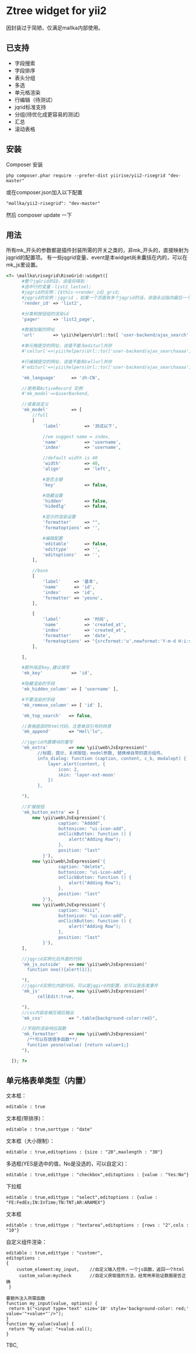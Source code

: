Ztree widget for  yii2
=============
因封装过于简陋，仅满足mallka内部使用。

已支持
------------
- 字段搜索
- 字段排序
- 表头分组
- 多选
- 单元格渲染
- 行编辑（待测试）
- jqrid标准支持
- 分组(待优化成更容易的测试)
- 汇总
- 滚动表格
  

安装
------------

Composer 安装

```
php composer.phar require --prefer-dist yiirise/yii2-risegrid "dev-master"
```

或在composer.json加入以下配置

```
"mallka/yii2-risegrid": "dev-master"
```

然后 composer update 一下


用法
-----
所有mk_开头的参数都是插件封装所需的开关之类的，非mk_开头的，直接映射为jqgrid的配置项。
有一些jqgrid变量、event是本widget尚未囊括在内的，可以在mk_js里设置。




```php
<?= \mallka\risegrid\RiseGrid::widget([
      #整个jqGrid的ID，该值将得到：
      #选中行的变量：list2_lastsel;
      #jqgrid的实例：{$this->render_id}_grid;
      #jqgrid的实例：jqgrid ，如果一个页面有多个jqgrid的话，该值永远指向最后一个
      'render_id' => 'list2',

      #分类和按钮组的渲染id
      'pager'     => 'list2_page',

      #数据加载的网址
      'url'       => \yii\helpers\Url::to([ 'user-backend/ajax_search' ]),

      #单元格提交的网址，该值不能与editurl共存
      #'cellurl'=>\yii\helpers\Url::to(['user-backend/ajax_searchaaaa']),

      #行编辑提交的网址，该值不能和cellurl共存
      #'editurl'=>\yii\helpers\Url::to(['user-backend/ajax_searchaaaa']),

      'mk_language'      => 'zh-CN',

      //使用某ActiveRecord 实例													
      #'mk_model'=>$userBackend,

      //或者自定义
      'mk_model'         => [
          //full
          [
              'label'         => '测试以下',

              //we suggest name = index,
              'name'          => 'username',
              'index'         => 'username',

              //default width is 40
              'width'         => 40,
              'align'         => 'left',

              #是否主键
              'key'           => false,

              #隐藏设置
              'hidden'        => false,
              'hidedlg'       => false,

              #显示的渲染设置
              'formatter'     => "",
              'formatoptions' => '',

              #编辑配置
              'editable'      => false,
              'edittype'      => '',
              'editoptions'   => '',
          ],

          //base
          [
              'label'     => '基本',
              'name'      => 'id',
              'index'     => 'id',
              'formatter' => 'yesno',
          ],

          [
              'label'         => '时间',
              'name'          => 'created_at',
              'index'         => 'created_at',
              'formatter'     => 'date',
              'formatoptions' => "{srcformat:'u',newformat:'Y-m-d H:i:s'}",
          ],

      ],

      #额外指定key,建议填写
      'mk_key'           => 'id',

      #隐藏渲染的字段
      'mk_hidden_column' => [ 'username' ],

      #不要渲染的字段
      'mk_remove_column' => [ 'id' ],

      'mk_top_search'   => false,

      //表格底部的html代码，注意单双引号的转意
      'mk_append'       => "Hel\'lo",

      //jqgrid内置模块的重写
      'mk_extra'        => new \yii\web\JsExpression("
            //标题，提示，关闭按钮，model参数, 替换掉自带的提示组件。
            info_dialog: function (caption, content, c_b, modalopt) {
                layer.alert(content, {
                    icon: 2,
                    skin: 'layer-ext-moon'
                })
            },

      "),

      //扩展按钮
      'mk_button_extra' => [
          new \yii\web\JsExpression('{
                    caption: "Adddd",
                    buttonicon: "ui-icon-add",
                    onClickButton: function () {
                        alert("Adding Row");
                    },
                    position: "last"
              }'),
          new \yii\web\JsExpression('{
                    caption: "delete",
                    buttonicon: "ui-icon-add",
                    onClickButton: function () {
                        alert("Adding Row");
                    },
                    position: "last"
              }'),
          new \yii\web\JsExpression('{
                    caption: "Hiii",
                    buttonicon: "ui-icon-add",
                    onClickButton: function () {
                        alert("Adding Row");
                    },
                    position: "last"
              }'),
      ],

      //jqgrid实例化后外面的代码
      'mk_js_outside'   => new \yii\web\JsExpression("
        function ooo(){alert(1)};

      "),
      //jqgird实例化内部代码，可以是jqgird的配置，也可以是各类事件
      'mk_js'           => new \yii\web\JsExpression("
            cellEdit:true,

      "),
      //css内容会被压缩后输出
      'mk_css'          => ".table{background-color:red}",

      //字段的渲染响应函数
      'mk_formatter'    => new \yii\web\JsExpression("
        /**可以存放很多函数**/
        function yesno(value) {return value+1;}
      "),

  ]); ?>
```



单元格表单类型（内置）
----

文本框：

```editable : true```

文本框(带排序)：

```editable : true,sorttype : "date"```

文本框（大小限制）：

```editable : true,editoptions : {size : "20",maxlength : "30"}```

多选框(YES是选中的值，No是没选的，可以自定义)：

```editable : true,edittype : "checkbox",editoptions : {value : "Yes:No"}```


下拉框

```editable : true,edittype : "select",editoptions : {value : "FE:FedEx;IN:InTime;TN:TNT;AR:ARAMEX"}```

文本框

```editable : true,edittype : "textarea",editoptions : {rows : "2",cols : "10"}```

自定义组件渲染：
```
editable : true,edittype : "customr",
editoptions :
{
    custom_element:my_input,    //自定义输入控件，一个js函数，返回一个html
     custom_value:mycheck       //自定义获取值的方法，经常用来验证数据是否正确
 }
 
要额外注入所需函数
function my_input(value, options) {
 return $("<input type='text' size='10' style='background-color: red;' value='"+value+"'/>");
}
function my_value(value) {
 return "My value: "+value.val();
}
```

TBC,
